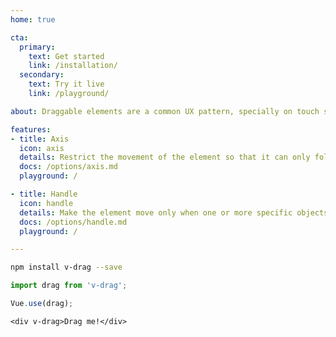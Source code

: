 ```yaml
---
home: true

cta:
  primary:
    text: Get started
    link: /installation/
  secondary:
    text: Try it live
    link: /playground/

about: Draggable elements are a common UX pattern, specially on touch screens. But as a developer, you might know how challenging it is to apply it with JavaScript. Vue.js doesn’t help in this case, either. So to simplify things, v-drag was written. Its purpose is to quickly integrate and customize draggable elements on projects using Vue.js.

features:
- title: Axis
  icon: axis
  details: Restrict the movement of the element so that it can only follow the direction of either vertical or horizontal axis.
  docs: /options/axis.md
  playground: /

- title: Handle
  icon: handle
  details: Make the element move only when one or more specific objects are dragged, whether they are inside or outside.
  docs: /options/handle.md
  playground: /

---
```


```bash
npm install v-drag --save
```

```js
import drag from 'v-drag';

Vue.use(drag);
```

```vue
<div v-drag>Drag me!</div>
```
